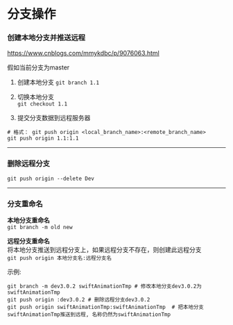 # 分支操作

### 创建本地分支并推送远程

https://www.cnblogs.com/mmykdbc/p/9076063.html

假如当前分支为master

1. 创建本地分支
`git branch 1.1`  

2. 切换本地分支   
`git checkout 1.1`

3. 提交分支数据到远程服务器
```
# 格式： git push origin <local_branch_name>:<remote_branch_name>
git push origin 1.1:1.1
```

----------------------------------------------------------------

### 删除远程分支 
`git push origin --delete Dev` 

----------------------------------------------------------------

### 分支重命名

**本地分支重命名**  
`git branch -m old new`

**远程分支重命名**  
将本地分支推送到远程分支上，如果远程分支不存在，则创建此远程分支  
`git push origin 本地分支名:远程分支名`

示例:  

```
git branch -m dev3.0.2 swiftAnimationTmp # 修改本地分支dev3.0.2为swiftAnimationTmp
git push origin :dev3.0.2 # 删除远程分支dev3.0.2
git push origin swiftAnimationTmp:swiftAnimationTmp  # 把本地分支swiftAnimationTmp推送到远程, 名称仍然为swiftAnimationTmp
```
